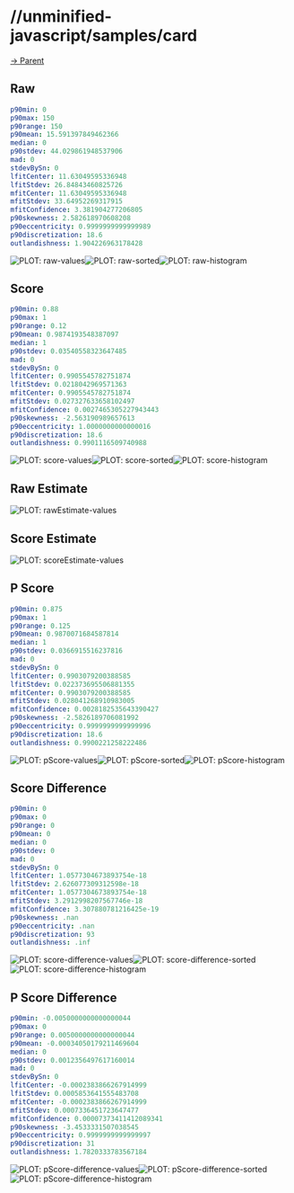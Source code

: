 
# //unminified-javascript/samples/card

[→ Parent](../..)


## Raw


```yaml
p90min: 0
p90max: 150
p90range: 150
p90mean: 15.591397849462366
median: 0
p90stdev: 44.029861948537906
mad: 0
stdevBySn: 0
lfitCenter: 11.63049595336948
lfitStdev: 26.84843460825726
mfitCenter: 11.63049595336948
mfitStdev: 33.64952269317915
mfitConfidence: 3.381904277206805
p90skewness: 2.582618970608208
p90eccentricity: 0.9999999999999989
p90discretization: 18.6
outlandishness: 1.904226963178428

```

![PLOT: raw-values](./raw/values.svg)![PLOT: raw-sorted](./raw/sorted.svg)![PLOT: raw-histogram](./raw/histogram.svg)
## Score


```yaml
p90min: 0.88
p90max: 1
p90range: 0.12
p90mean: 0.9874193548387097
median: 1
p90stdev: 0.03540558323647485
mad: 0
stdevBySn: 0
lfitCenter: 0.9905545782751874
lfitStdev: 0.0218042969571363
mfitCenter: 0.9905545782751874
mfitStdev: 0.027327633658102497
mfitConfidence: 0.0027465305227943443
p90skewness: -2.563190989657613
p90eccentricity: 1.0000000000000016
p90discretization: 18.6
outlandishness: 0.9901116509740988

```

![PLOT: score-values](./score/values.svg)![PLOT: score-sorted](./score/sorted.svg)![PLOT: score-histogram](./score/histogram.svg)
## Raw Estimate

![PLOT: rawEstimate-values](./rawEstimate/values.svg)
## Score Estimate

![PLOT: scoreEstimate-values](./scoreEstimate/values.svg)
## P Score


```yaml
p90min: 0.875
p90max: 1
p90range: 0.125
p90mean: 0.9870071684587814
median: 1
p90stdev: 0.0366915516237816
mad: 0
stdevBySn: 0
lfitCenter: 0.9903079200388585
lfitStdev: 0.022373695506881355
mfitCenter: 0.9903079200388585
mfitStdev: 0.028041268910983005
mfitConfidence: 0.0028182535643390427
p90skewness: -2.5826189706081992
p90eccentricity: 0.9999999999999996
p90discretization: 18.6
outlandishness: 0.9900221258222486

```

![PLOT: pScore-values](./pScore/values.svg)![PLOT: pScore-sorted](./pScore/sorted.svg)![PLOT: pScore-histogram](./pScore/histogram.svg)
## Score Difference


```yaml
p90min: 0
p90max: 0
p90range: 0
p90mean: 0
median: 0
p90stdev: 0
mad: 0
stdevBySn: 0
lfitCenter: 1.0577304673893754e-18
lfitStdev: 2.626077309312598e-18
mfitCenter: 1.0577304673893754e-18
mfitStdev: 3.2912998207567746e-18
mfitConfidence: 3.307880781216425e-19
p90skewness: .nan
p90eccentricity: .nan
p90discretization: 93
outlandishness: .inf

```

![PLOT: score-difference-values](./score-difference/values.svg)![PLOT: score-difference-sorted](./score-difference/sorted.svg)![PLOT: score-difference-histogram](./score-difference/histogram.svg)
## P Score Difference


```yaml
p90min: -0.0050000000000000044
p90max: 0
p90range: 0.0050000000000000044
p90mean: -0.00034050179211469604
median: 0
p90stdev: 0.0012356497617160014
mad: 0
stdevBySn: 0
lfitCenter: -0.0002383866267914999
lfitStdev: 0.0005853641555483708
mfitCenter: -0.0002383866267914999
mfitStdev: 0.0007336451723647477
mfitConfidence: 0.00007373411412089341
p90skewness: -3.4533331507038545
p90eccentricity: 0.9999999999999997
p90discretization: 31
outlandishness: 1.7820333783567184

```

![PLOT: pScore-difference-values](./pScore-difference/values.svg)![PLOT: pScore-difference-sorted](./pScore-difference/sorted.svg)![PLOT: pScore-difference-histogram](./pScore-difference/histogram.svg)